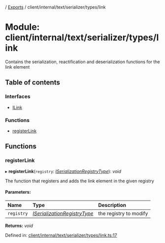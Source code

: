 [](../README.md) / [Exports](../modules.md) / client/internal/text/serializer/types/link

# Module: client/internal/text/serializer/types/link

Contains the serialization, reactification and deserialization functions
for the link element

## Table of contents

### Interfaces

- [ILink](../interfaces/client_internal_text_serializer_types_link.ilink.md)

### Functions

- [registerLink](client_internal_text_serializer_types_link.md#registerlink)

## Functions

### registerLink

▸ **registerLink**(`registry`: [*ISerializationRegistryType*](../interfaces/client_internal_text_serializer.iserializationregistrytype.md)): *void*

The function that registers and adds the link element in the given
registry

#### Parameters:

Name | Type | Description |
:------ | :------ | :------ |
`registry` | [*ISerializationRegistryType*](../interfaces/client_internal_text_serializer.iserializationregistrytype.md) | the registry to modify    |

**Returns:** *void*

Defined in: [client/internal/text/serializer/types/link.ts:17](https://github.com/onzag/itemize/blob/3efa2a4a/client/internal/text/serializer/types/link.ts#L17)
